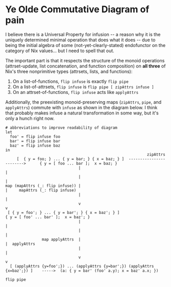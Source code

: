 # Ye Olde Commutative Diagram of pain

I believe there is a Universal Property for infusion -- a reason why it is the
uniquely determined minimal operation that does what it does -- due to being the
initial algebra of some (not-yet-clearly-stated) endofunctor on the category of
Nix values... but I need to spell that out.

The important part is that it respects the structure of the monoid operations
(attrset-update, list concatenation, and function composition) on **all three**
of Nix's three nonprimitive types (attrsets, lists, and functions):

1. On a list-of-functions, `flip infuse` is exactly `flip pipe`
2. On a list-of-attrsets, `flip infuse` is `flip pipe [ zipAttrs infuse ]`
3. On an attrset-of-functions, `flip infuse` acts like `applyAttrs`

Additionally, the preexisting monoid-preserving maps (`zipAttrs`, `pipe`, and
`applyAttrs`) commute with `infuse` as shown in the diagram below.  I think that
probably makes infuse a natural transformation in some way, but it's only a
hunch right now.

```
# abbreviations to improve readability of diagram
let
  foo' = flip infuse foo
  bar' = flip infuse bar
  baz' = flip infuse baz
in
                                                              zipAttrs
     [  { y = foo; } ... { y = bar; } { x = baz; } ]  ------------------------>      { y = [ foo ... bar ];  x = baz; }
                                |                                                                  |
                                |                                                                  |
map (mapAttrs (_: flip infuse)) |                                                                  |     mapAttrs (_: flip infuse)
                                |                                                                  |
                                v                                                                  v
 [ { y = foo'; } ... { y = bar'; } { x = baz'; } ]                                { y = [ foo' ... bar' ];  x = baz'; }
                                |                                                                  |
                                |                                                                  |
                map applyAttrs  |                                                                  |  applyAttrs
                                |                                                                  |
                                v                                                                  v
  [ (applyAttrs {y=foo';}) ... (applyAttrs {y=bar';}) (applyAttrs {x=baz';}) ]    ----->  (a: { y = bar' (foo' a.y); x = baz' a.x; })
                                                                                flip pipe

```
